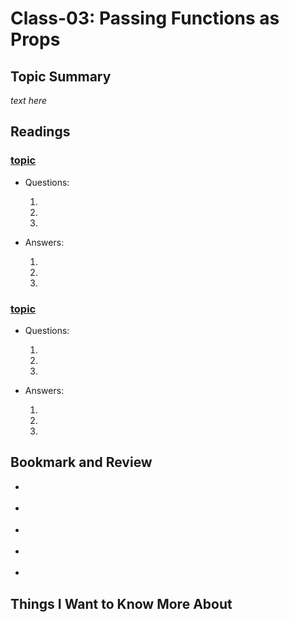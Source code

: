 # Class-03: Passing Functions as Props

## Topic Summary

_text here_

## Readings

### [topic]()

- Questions:

  1.

  2.

  3.

- Answers:

  1.

  2.

  3.

### [topic]()

- Questions:

  1.

  2.

  3.

- Answers:

  1.

  2.

  3.

## Bookmark and Review

- []()

- []()

- []()

- []()

- []()

## Things I Want to Know More About

